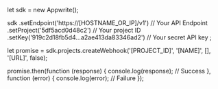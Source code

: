 let sdk = new Appwrite();

sdk
    .setEndpoint('https://[HOSTNAME_OR_IP]/v1') // Your API Endpoint
    .setProject('5df5acd0d48c2') // Your project ID
    .setKey('919c2d18fb5d4...a2ae413da83346ad2') // Your secret API key
;

let promise = sdk.projects.createWebhook('[PROJECT_ID]', '[NAME]', [], '[URL]', false);

promise.then(function (response) {
    console.log(response); // Success
}, function (error) {
    console.log(error); // Failure
});